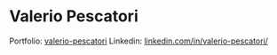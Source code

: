 # Valerio Pescatori 

Portfolio: [valerio-pescatori](https://valerio-pescatori.vercel.app/)
Linkedin: [linkedin.com/in/valerio-pescatori/](https://www.linkedin.com/in/valerio-pescatori/)


